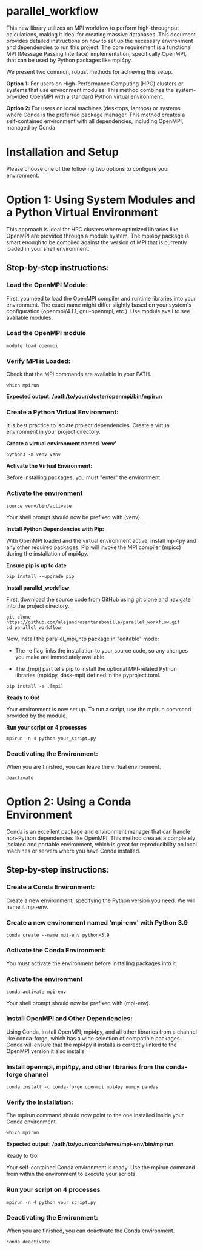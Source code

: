 # parallel_workflow
This new library utilizes an MPI workflow to perform high-throughput calculations, making it ideal for creating massive databases.
This document provides detailed instructions on how to set up the necessary environment and dependencies to run this project. The core requirement is a functional MPI (Message Passing Interface) implementation, specifically OpenMPI, that can be used by Python packages like mpi4py.

We present two common, robust methods for achieving this setup.

**Option 1:** For users on High-Performance Computing (HPC) clusters or systems that use environment modules. This method combines the system-provided OpenMPI with a standard Python virtual environment.

**Option 2:** For users on local machines (desktops, laptops) or systems where Conda is the preferred package manager. This method creates a self-contained environment with all dependencies, including OpenMPI, managed by Conda.

# Installation and Setup

Please choose one of the following two options to configure your environment.

# Option 1: Using System Modules and a Python Virtual Environment

This approach is ideal for HPC clusters where optimized libraries like OpenMPI are provided through a module system. The mpi4py package is smart enough to be compiled against the version of MPI that is currently loaded in your shell environment.

## Step-by-step instructions:

### Load the OpenMPI Module:
    
First, you need to load the OpenMPI compiler and runtime libraries into your environment. The exact name might differ slightly       based on your system's configuration (openmpi/4.1.1, gnu-openmpi, etc.). Use module avail to see available modules.

### Load the OpenMPI module

```
module load openmpi
```

### Verify MPI is Loaded:
    
Check that the MPI commands are available in your PATH.

```
which mpirun
```
    
**Expected output: /path/to/your/cluster/openmpi/bin/mpirun**

### Create a Python Virtual Environment:
    
It is best practice to isolate project dependencies. Create a virtual environment in your project directory.

**Create a virtual environment named 'venv'**

```
python3 -m venv venv
```

**Activate the Virtual Environment:**
    
Before installing packages, you must "enter" the environment.

### Activate the environment

```
source venv/bin/activate
```

Your shell prompt should now be prefixed with (venv).

**Install Python Dependencies with Pip:**
    
With OpenMPI loaded and the virtual environment active, install mpi4py and any other required packages. Pip will invoke the MPI      compiler (mpicc) during the installation of mpi4py.

**Ensure pip is up to date**

```
pip install --upgrade pip
```

**Install parallel_workflow**


First, download the source code from GitHub using git clone and navigate into the project directory.

```
git clone https://github.com/alejandrosantanabonilla/parallel_workflow.git
cd parallel_workflow
```

Now, install the parallel_mpi_htp package in "editable" mode:

- The -e flag links the installation to your source code, so any changes you make are immediately available.

- The .[mpi] part tells pip to install the optional MPI-related Python libraries (mpi4py, dask-mpi) defined in the pyproject.toml.

```
pip install -e .[mpi]
```

**Ready to Go!**

Your environment is now set up. To run a script, use the mpirun command provided by the module.

**Run your script on 4 processes**

```
mpirun -n 4 python your_script.py
```

### Deactivating the Environment:

When you are finished, you can leave the virtual environment.

```
deactivate
```

# Option 2: Using a Conda Environment

Conda is an excellent package and environment manager that can handle non-Python dependencies like OpenMPI. This method creates a completely isolated and portable environment, which is great for reproducibility on local machines or servers where you have Conda installed.

## Step-by-step instructions:

### Create a Conda Environment:

Create a new environment, specifying the Python version you need. We will name it mpi-env.

### Create a new environment named 'mpi-env' with Python 3.9

```
conda create --name mpi-env python=3.9
```

### Activate the Conda Environment:

You must activate the environment before installing packages into it.

### Activate the environment

```
conda activate mpi-env
```

Your shell prompt should now be prefixed with (mpi-env).

### Install OpenMPI and Other Dependencies:
    
Using Conda, install OpenMPI, mpi4py, and all other libraries from a channel like conda-forge, which has a wide selection of        compatible packages. Conda will ensure that the mpi4py it installs is correctly linked to the OpenMPI version it also installs.

### Install openmpi, mpi4py, and other libraries from the conda-forge channel

```    
conda install -c conda-forge openmpi mpi4py numpy pandas
```

### Verify the Installation:
    
The mpirun command should now point to the one installed inside your Conda environment.

```
which mpirun
```

**Expected output: /path/to/your/conda/envs/mpi-env/bin/mpirun**

Ready to Go!

Your self-contained Conda environment is ready. Use the mpirun command from within the environment to execute your scripts.

### Run your script on 4 processes

```
mpirun -n 4 python your_script.py
```

### Deactivating the Environment:

When you are finished, you can deactivate the Conda environment.

```
conda deactivate
```
